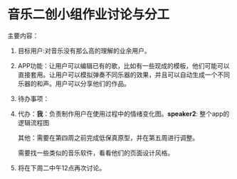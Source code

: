 # 音乐二创小组作业讨论与分工
主要内容：<br>
1. 目标用户:对音乐没有那么高的理解的业余用户。<br>

2. APP功能：让用户可以编辑已有的歌，比如有一些现成的模板，他们可能可以直接套用。让用户可以模拟弹奏不同乐器的效果，并且可以自动生成一个不同乐器的和声。用户可以分享他们的作品。<br>

3. 待办事项：<br>

4. 代办：**我**：负责制作用户在使用过程中的情绪变化图。**speaker2**: 整个app的逻辑流程图<br>

   其他：需要在第四周之前完成低保真原型，并在第五周进行调整。<br>

   需要找一些类似的音乐软件，看看他们的页面设计风格。<br>

4. 将在下周二中午12点再次讨论。